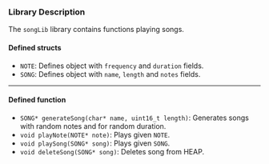 ### Library Description
The `songLib` library contains functions playing songs.

#### Defined structs

 - `NOTE`: Defines object with `frequency` and `duration` fields.
 - `SONG`: Defines object with `name`, `length` and `notes` fields.

---
#### Defined function

 - `SONG* generateSong(char* name, uint16_t length)`: Generates songs with random notes and for random duration.
 - `void playNote(NOTE* note)`: Plays given `NOTE`.
 - `void playSong(SONG* song)`: Plays given `SONG`.
 - `void deleteSong(SONG* song)`: Deletes song from HEAP.